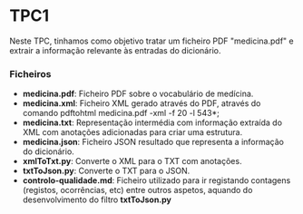 # TPC1

Neste TPC, tinhamos como objetivo tratar um ficheiro PDF "medicina.pdf" e extrair a informação relevante às entradas do dicionário.

### Ficheiros

* **medicina.pdf**: Ficheiro PDF sobre o vocabulário de medícina.
* **medicina.xml**: Ficheiro XML gerado através do PDF, através do comando pdftohtml medicina.pdf -xml -f 20 -l 543*;
* **medicina.txt**: Representação intermédia com informação extraída do XML com anotações adicionadas para criar uma estrutura.
* **medicina.json**: Ficheiro JSON resultado que representa a informação do dicionário.
* **xmlToTxt.py**: Converte o XML para o TXT com anotações.
* **txtToJson.py**: Converte o TXT para o JSON.
* **controlo-qualidade.md**: Ficheiro utilizado para ir registando contagens (registos, ocorrências, etc) entre outros aspetos, aquando do desenvolvimento do filtro **txtToJson.py**
